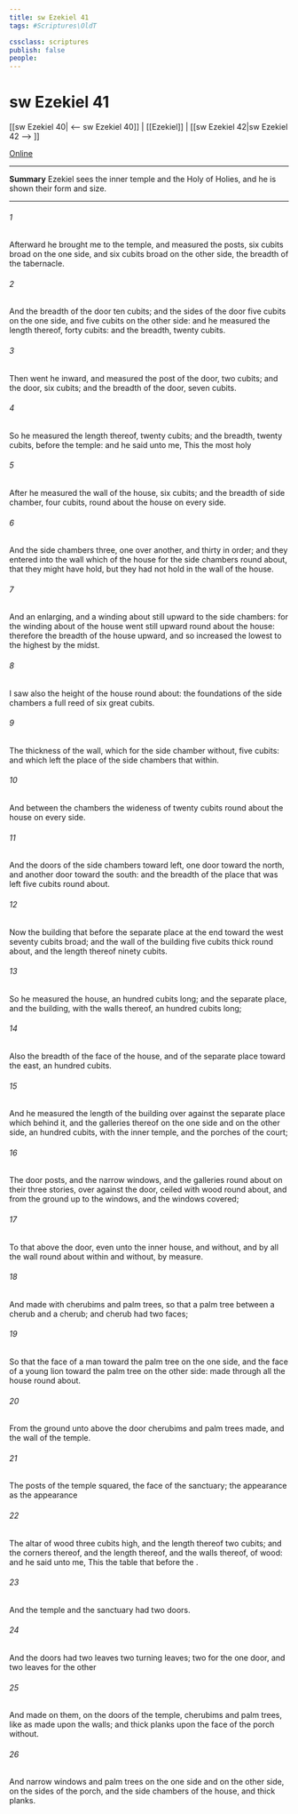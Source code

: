 ```yaml
---
title: sw Ezekiel 41
tags: #Scriptures\OldT

cssclass: scriptures
publish: false
people:
---
```


# sw Ezekiel 41
[[sw Ezekiel 40| <-- sw Ezekiel 40]] | [[Ezekiel]] | [[sw Ezekiel 42|sw Ezekiel 42 --> ]]

[Online](https://churchofjesuschrist.org/study/scriptures/ot/ezek/41?lang=eng)

---
__Summary__
Ezekiel sees the inner temple and the Holy of Holies, and he is shown their form and size.

---
###### 1 
Afterward he brought me to the temple, and measured the posts, six cubits broad on the one side, and six cubits broad on the other side,  the breadth of the tabernacle.

###### 2 
And the breadth of the door  ten cubits; and the sides of the door  five cubits on the one side, and five cubits on the other side: and he measured the length thereof, forty cubits: and the breadth, twenty cubits.

###### 3 
Then went he inward, and measured the post of the door, two cubits; and the door, six cubits; and the breadth of the door, seven cubits.

###### 4 
So he measured the length thereof, twenty cubits; and the breadth, twenty cubits, before the temple: and he said unto me, This  the most holy 

###### 5 
After he measured the wall of the house, six cubits; and the breadth of  side chamber, four cubits, round about the house on every side.

###### 6 
And the side chambers  three, one over another, and thirty in order; and they entered into the wall which  of the house for the side chambers round about, that they might have hold, but they had not hold in the wall of the house.

###### 7 
And  an enlarging, and a winding about still upward to the side chambers: for the winding about of the house went still upward round about the house: therefore the breadth of the house  upward, and so increased  the lowest  to the highest by the midst.

###### 8 
I saw also the height of the house round about: the foundations of the side chambers  a full reed of six great cubits.

###### 9 
The thickness of the wall, which  for the side chamber without,  five cubits: and  which  left  the place of the side chambers that  within.

###### 10 
And between the chambers  the wideness of twenty cubits round about the house on every side.

###### 11 
And the doors of the side chambers  toward  left, one door toward the north, and another door toward the south: and the breadth of the place that was left  five cubits round about.

###### 12 
Now the building that  before the separate place at the end toward the west  seventy cubits broad; and the wall of the building  five cubits thick round about, and the length thereof ninety cubits.

###### 13 
So he measured the house, an hundred cubits long; and the separate place, and the building, with the walls thereof, an hundred cubits long;

###### 14 
Also the breadth of the face of the house, and of the separate place toward the east, an hundred cubits.

###### 15 
And he measured the length of the building over against the separate place which  behind it, and the galleries thereof on the one side and on the other side, an hundred cubits, with the inner temple, and the porches of the court;

###### 16 
The door posts, and the narrow windows, and the galleries round about on their three stories, over against the door, ceiled with wood round about, and from the ground up to the windows, and the windows  covered;

###### 17 
To that above the door, even unto the inner house, and without, and by all the wall round about within and without, by measure.

###### 18 
And  made with cherubims and palm trees, so that a palm tree  between a cherub and a cherub; and  cherub had two faces;

###### 19 
So that the face of a man  toward the palm tree on the one side, and the face of a young lion toward the palm tree on the other side:  made through all the house round about.

###### 20 
From the ground unto above the door  cherubims and palm trees made, and  the wall of the temple.

###### 21 
The posts of the temple  squared,  the face of the sanctuary; the appearance  as the appearance 

###### 22 
The altar of wood  three cubits high, and the length thereof two cubits; and the corners thereof, and the length thereof, and the walls thereof,  of wood: and he said unto me, This  the table that  before the .

###### 23 
And the temple and the sanctuary had two doors.

###### 24 
And the doors had two leaves  two turning leaves; two  for the one door, and two leaves for the other 

###### 25 
And  made on them, on the doors of the temple, cherubims and palm trees, like as  made upon the walls; and  thick planks upon the face of the porch without.

###### 26 
And  narrow windows and palm trees on the one side and on the other side, on the sides of the porch, and  the side chambers of the house, and thick planks.

